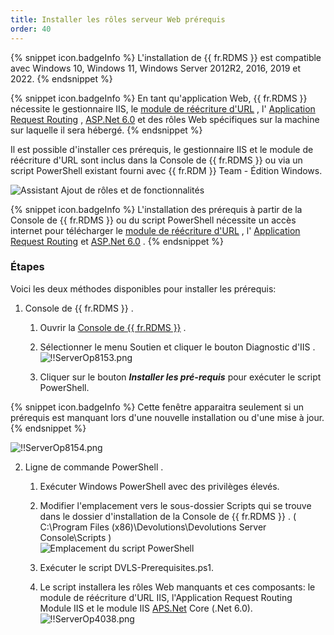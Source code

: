 ```yaml
---
title: Installer les rôles serveur Web prérequis
order: 40
---
```

{% snippet icon.badgeInfo %} 
L'installation de {{ fr.RDMS }} est compatible avec Windows 10, Windows 11, Windows Server 2012R2, 2016, 2019 et 2022. 
{% endsnippet %}
 
{% snippet icon.badgeInfo %} 
En tant qu'application Web, {{ fr.RDMS }} nécessite le gestionnaire IIS, le [module de réécriture d'URL](https://api.devolutions.net/redirection/3cb42413-5dfd-4b1b-bd20-4e5968274ed0) , l' [Application Request Routing](https://api.devolutions.net/redirection/52ba9ac0-fb5f-44c1-9521-972caf763b1a) , [ASP.Net 6.0](https://api.devolutions.net/redirection/2f1f6a33-20c5-4d84-947b-90ff3cdd7492) et des rôles Web spécifiques sur la machine sur laquelle il sera hébergé. 
{% endsnippet %}
 
Il est possible d'installer ces prérequis, le gestionnaire IIS et le module de réécriture d'URL sont inclus dans la Console de {{ fr.RDMS }} ou via un script PowerShell existant fourni avec {{ fr.RDM }} Team - Édition Windows.  

![Assistant Ajout de rôles et de fonctionnalités](/img/fr/server/clip10313.png) 

{% snippet icon.badgeInfo %} 
L'installation des prérequis à partir de la Console de {{ fr.RDMS }} ou du script PowerShell nécessite un accès internet pour télécharger le [module de réécriture d'URL](https://api.devolutions.net/redirection/3cb42413-5dfd-4b1b-bd20-4e5968274ed0) , l' [Application Request Routing](https://api.devolutions.net/redirection/52ba9ac0-fb5f-44c1-9521-972caf763b1a) et [ASP.Net 6.0](https://api.devolutions.net/redirection/2f1f6a33-20c5-4d84-947b-90ff3cdd7492) . 
{% endsnippet %}
 
### Étapes 

Voici les deux méthodes disponibles pour installer les prérequis:  

1. Console de {{ fr.RDMS }} . 
    1. Ouvrir la [Console de {{ fr.RDMS }}](/fr/server/management/devolutions-server-console/) . 
    1. Sélectionner le menu Soutien et cliquer le bouton Diagnostic d'IIS .  
![!!ServerOp8153.png](/img/fr/server/ServerOp8153.png) 

    1. Cliquer sur le bouton ***Installer les pré-requis*** pour exécuter le script PowerShell.  

{% snippet icon.badgeInfo %} 
Cette fenêtre apparaitra seulement si un prérequis est manquant lors d'une nouvelle installation ou d'une mise à jour. 
{% endsnippet %}
 
![!!ServerOp8154.png](/img/fr/server/ServerOp8154.png) 

2. Ligne de commande PowerShell . 
    1. Exécuter Windows PowerShell avec des privilèges élevés. 
    1. Modifier l'emplacement vers le sous-dossier Scripts qui se trouve dans le dossier d'installation de la Console de {{ fr.RDMS }} . ( C:\Program Files (x86)\Devolutions\Devolutions Server Console\Scripts )  
![Emplacement du script PowerShell](/img/fr/server/clip10311.png) 

    1. Exécuter le script DVLS-Prerequisites.ps1. 
    1. Le script installera les rôles Web manquants et ces composants: le module de réécriture d'URL IIS, l'Application Request Routing Module IIS et le module IIS [APS.Net](http://aps.net/) Core (.Net 6.0).  
![!!ServerOp4038.png](/img/fr/server/ServerOp4038.png) 

